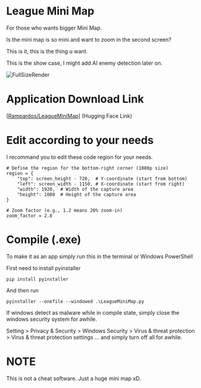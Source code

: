# League Mini Map

For those who wants bigger Mini Map.

Is the mini map is so mini and want to zoom in the second screen?

This is it, this is the thing u want. 

This is the show case, I might add AI enemy detection later on. 

![FullSizeRender](https://github.com/user-attachments/assets/cd062e96-4812-4afd-bc21-987d615441e3)

# Application Download Link

[[Rampardos/LeagueMiniMap](https://huggingface.co/Rampardos/LeagueMiniMap/tree/main)]  (Hugging Face Link)

# Edit according to your needs

I recommand you to edit these code region for your needs.

```
# Define the region for the bottom-right corner (1080p size)
region = {
    "top": screen_height - 720,  # Y-coordinate (start from bottom)
    "left": screen_width - 1150, # X-coordinate (start from right)
    "width": 1920,  # Width of the capture area
    "height": 1080  # Height of the capture area
}

# Zoom factor (e.g., 1.2 means 20% zoom-in)
zoom_factor = 2.8
```

# Compile (.exe)

To make it as an app simply run this in the terminal or Windows PowerShell

First need to install pyinstaller

```
pip install pyinstaller
```
And then run
```
pyinstaller --onefile --windowed .\LeagueMiniMap.py
```

If windows detect as malware while in compile state, simply close the windows security system for awhile. 

Setting > Privacy & Security > Windows Security > Virus & threat protection > Virus & threat protection settings ... and simply turn off all for awhile. 

# NOTE

This is not a cheat software. Just a huge mini map xD.
